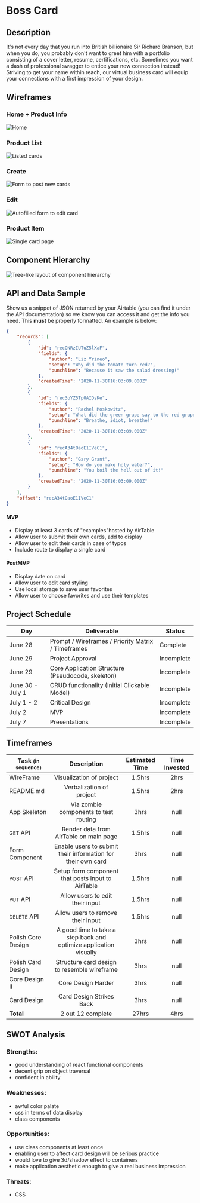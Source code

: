 # Boss Card 

##  Description
It's not every day that you run into British billionaire Sir Richard Branson, but when you do, you probably don't want to greet him with a portfolio consisting of a cover letter, resume, certifications, etc. 
Sometimes you want a dash of professional swagger to entice your new connection instead! 
<br>
Striving to get your name within reach, our virtual business card will equip your connections with a first impression of your design. 


## Wireframes

### Home + Product Info
![Home](/images/homePage.png)


### Product List
![Listed cards](/images/productList.png)

### Create
![Form to post new cards](/images/form.png)

### Edit
![Autofilled form to edit card](/images/edit.png)

### Product Item
![Single card page](/images/productCard.png)

## Component Hierarchy
![Tree-like layout of component hierarchy](/images/component-hierarchy.png)


## API and Data Sample

Show us a snippet of JSON returned by your Airtable (you can find it under the API documentation) so we know you can access it and get the info you need. This __must__ be properly formatted. An example is below:

```json
{
    "records": [
        {
            "id": "recONRzIUTuZ5lXaF",
            "fields": {
                "author": "Liz Yrineo",
                "setup": "Why did the tomato turn red?",
                "punchline": "Because it saw the salad dressing!"
            },
            "createdTime": "2020-11-30T16:03:09.000Z"
        },
        {
            "id": "rec3oYZ5Tp0AIDsKe",
            "fields": {
                "author": "Rachel Moskowitz",
                "setup": "What did the green grape say to the red grape?",
                "punchline": "Breathe, idiot, breathe!"
            },
            "createdTime": "2020-11-30T16:03:09.000Z"
        },
        {
            "id": "recA34tOaoE1IVeC1",
            "fields": {
                "author": "Gary Grant",
                "setup": "How do you make holy water?",
                "punchline": "You boil the hell out of it!"
            },
            "createdTime": "2020-11-30T16:03:09.000Z"
        }
    ],
    "offset": "recA34tOaoE1IVeC1"
}
```
#### MVP 
- Display at least 3 cards of "examples"hosted by AirTable
- Allow user to submit their own cards, add to display
- Allow user to edit their cards in case of typos
- Include route to display a single card


#### PostMVP  

- Display date on card
- Allow user to edit card styling
- Use local storage to save user favorites
- Allow user to choose favorites and use their templates

## Project Schedule

|  Day | Deliverable | Status
|---|---| ---|
|June 28| Prompt / Wireframes / Priority Matrix / Timeframes | Complete 
|June 29| Project Approval | Incomplete
|June 29| Core Application Structure (Pseudocode, skeleton) | Incomplete
|June 30 - July 1| CRUD functionality (Initial Clickable Model) | Incomplete
|July 1 - 2| Critical Design  | Incomplete
|July 2| MVP | Incomplete
|July 7| Presentations | Incomplete

## Timeframes

| Task <small>(in sequence)</small> | Description | Estimated Time | Time Invested
| --- | :---: |  :---: | :---:
| WireFrame | Visualization of project | 1.5hrs| 2hrs
| README.md | Verbalization of project | 1.5hrs| 2hrs
| App Skeleton | Via zombie components to test routing  | 3hrs| null
| <small>GET</small> API | Render data from AirTable on main page | 1.5hrs| null
| Form Component | Enable users to submit their information for their own card  | 3hrs| null
| <small>POST</small> API | Setup form component that posts input to AirTable | 1.5hrs| null
| <small>PUT</small> API | Allow users to edit their input | 1.5hrs| null
| <small>DELETE</small> API | Allow users to remove their input | 1.5hrs| null
| Polish Core Design | A good time to take a step back and optimize application visually  | 3hrs| null
| Polish Card Design | Structure card design to resemble wireframe | 3hrs| null
| Core Design II| Core Design Harder  | 3hrs| null
| Card Design | Card Design Strikes Back | 3hrs| null
| <strong>Total</strong> | 2 out 12  complete | 27hrs| 4hrs 

## SWOT Analysis

### Strengths:
- good understanding of react functional components
- decent grip on object traversal
- confident in ability

### Weaknesses:
- awful color palate
- css in terms of data display
- class components

### Opportunities:
- use class components at least once
- enabling user to affect card design will be serious practice
- would love to give 3d/shadow effect to containers
- make application aesthetic enough to give a real business impression

### Threats:
- CSS